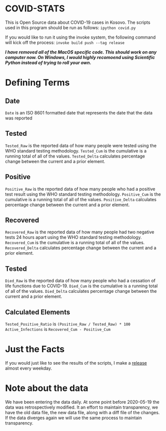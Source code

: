 # COVID-STATS

This is Open Source data about COVID-19 cases in Kosovo. The scripts used in this program should be run as follows:
`ipython covid.py`

If you would like to run it using the invoke system, the following command will kick off the process:
`invoke build push --tag release`

***I have removed all of the MacOS specific code. This should work on any computer now. On Windows, I would highly recomoend using Scientific Python instead of trying to roll your own.***

# Defining Terms

## Date
`Date` is an ISO 8601 formatted date that represents the date that the data was reported

## Tested
`Tested_Raw` is the reported data of how many people were tested using the WHO standard testing methodology.
`Tested_Cum` is the cumulative is a running total of all of the values.
`Tested_Delta` calculates percentage change between the current and a prior element.

## Positive
`Positive_Raw` is the reported data of how many people who had a positive test result using the WHO standard testing methodology.
`Positive_Cum` is the cumulative is a running total of all of the values.
`Positive_Delta` calculates percentage change between the current and a prior element.

## Recovered
`Recovered_Raw` is the reported data of how many people had two negative tests 24 hours apart using the WHO standard testing methodology.
`Recovered_Cum` is the cumulative is a running total of all of the values.
`Recovered_Delta` calculates percentage change between the current and a prior element.

## Tested
`Died_Raw` is the reported data of how many people who had a cessation of life functions due to COVID-19.
`Died_Cum` is the cumulative is a running total of all of the values.
`Died_Delta` calculates percentage change between the current and a prior element.

## Calculated Elements
`Tested_Positive_Ratio` is  `(Positive_Raw / Tested_Raw) * 100`
`Active_Infections` is  `Recovered_Cum - Positive_Cum`

# Just the Facts

If you would just like to see the results of the scripts, I make a [release](https://github.com/bnice5000/COVID-STATS/releases) almost every weekday.

# Note about the data

We have been entering the data daily. At some point before 2020-05-19 the data was retrospectively modified. It an effort to maintain transparency, we have the old data file, the new data file, along with a diff file of the changes. If the data diverges again we will use the same process to maintain transparency.
